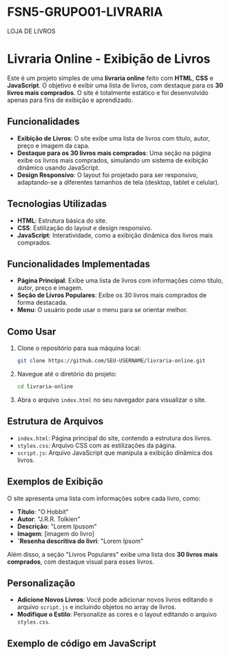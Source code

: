 # FSN5-GRUPO01-LIVRARIA
LOJA DE LIVROS

# Livraria Online - Exibição de Livros

Este é um projeto simples de uma **livraria online** feito com **HTML**, **CSS** e **JavaScript**. O objetivo é exibir uma lista de livros, com destaque para os **30 livros mais comprados**. O site é totalmente estático e foi desenvolvido apenas para fins de exibição e aprendizado.

## Funcionalidades

- **Exibição de Livros**: O site exibe uma lista de livros com título, autor, preço e imagem da capa.
- **Destaque para os 30 livros mais comprados**: Uma seção na página exibe os livros mais comprados, simulando um sistema de exibição dinâmico usando JavaScript.
- **Design Responsivo**: O layout foi projetado para ser responsivo, adaptando-se a diferentes tamanhos de tela (desktop, tablet e celular).

## Tecnologias Utilizadas

- **HTML**: Estrutura básica do site.
- **CSS**: Estilização do layout e design responsivo.
- **JavaScript**: Interatividade, como a exibição dinâmica dos livros mais comprados.

## Funcionalidades Implementadas

- **Página Principal**: Exibe uma lista de livros com informações como título, autor, preço e imagem.
- **Seção de Livros Populares**: Exibe os 30 livros mais comprados de forma destacada.
- **Menu**: O usuário pode usar o menu para se orientar melhor.

## Como Usar

1. Clone o repositório para sua máquina local:

    ```bash
    git clone https://github.com/SEU-USERNAME/livraria-online.git
    ```

2. Navegue até o diretório do projeto:

    ```bash
    cd livraria-online
    ```

3. Abra o arquivo `index.html` no seu navegador para visualizar o site.

## Estrutura de Arquivos

- `index.html`: Página principal do site, contendo a estrutura dos livros.
- `styles.css`: Arquivo CSS com as estilizações da página.
- `script.js`: Arquivo JavaScript que manipula a exibição dinâmica dos livros.

## Exemplos de Exibição

O site apresenta uma lista com informações sobre cada livro, como:

- **Título**: "O Hobbit"
- **Autor**: "J.R.R. Tolkien"
- **Descrição**: "Lorem Ipusom"
- **Imagem**: [imagem do livro]
- **´Resenha descritiva do livri**: "Lorem Ipsom"

Além disso, a seção "Livros Populares" exibe uma lista dos **30 livros mais comprados**, com destaque visual para esses livros.

## Personalização

- **Adicione Novos Livros**: Você pode adicionar novos livros editando o arquivo `script.js` e incluindo objetos no array de livros.
- **Modifique o Estilo**: Personalize as cores e o layout editando o arquivo `styles.css`.

## Exemplo de código em JavaScript


